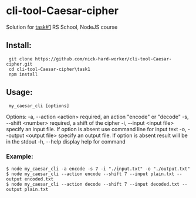 # cli-tool-Caesar-cipher
Solution for [task#1](https://github.com/rolling-scopes-school/nodejs-course-template/blob/master/TASKS.md#task-1-caesar-cipher-cli-tool) RS School, NodeJS course

## Install:
```
 git clone https://github.com/nick-hard-worker/cli-tool-Caesar-cipher.git
 cd cli-tool-Caesar-cipher\task1
 npm install
```

## Usage:
```
 my_caesar_cli [options]
```

Options:
  -a, --action \<action>  required, an action "encode" or "decode"
  -s, --shift \<number>  required, a shift of the cipher
  -i, --input \<input file>  specify an input file. If option is absent use command line for input text
  -o, --output  \<output file> specify an output file.  If option is absent result will be in the stdout
  -h, --help  display help for command

### Example:
```
$ node my_caesar_cli -a encode -s 7 -i "./input.txt" -o "./output.txt"
$ node my_caesar_cli --action encode --shift 7 --input plain.txt --output encoded.txt
$ node my_caesar_cli --action decode --shift 7 --input decoded.txt --output plain.txt
```
